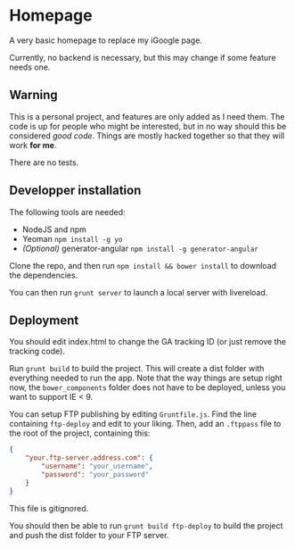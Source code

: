 Homepage
========

A very basic homepage to replace my iGoogle page. 

Currently, no backend is necessary, but this may change if some feature needs one.

Warning
-------

This is a personal project, and features are only added as I need them. The code is up for people who might be interested, but in no way should this be considered *good code*. Things are mostly hacked together so that they will work **for me**.

There are no tests.

Developper installation
-----------------------

The following tools are needed:

 - NodeJS and npm
 - Yeoman `npm install -g yo`
 - *(Optional)* generator-angular `npm install -g generator-angular`

Clone the repo, and then run `npm install && bower install` to download the dependencies.

You can then run `grunt server` to launch a local server with livereload.

Deployment
----------

You should edit index.html to change the GA tracking ID (or just remove the tracking code).

Run `grunt build` to build the project. This will create a dist folder with everything needed to run the app. Note that the way things are setup right now, the `bower_components` folder does not have to be deployed, unless you want to support IE < 9.

You can setup FTP publishing by editing `Gruntfile.js`. Find the line containing `ftp-deploy` and edit to your liking. Then, add an `.ftppass` file to the root of the project, containing this:

```json
{
    "your.ftp-server.address.com": {
        "username": "your_username",
        "password": "your_password"
    }
}
```

This file is gitignored.

You should then be able to run `grunt build ftp-deploy` to build the project and push the dist folder to your FTP server.